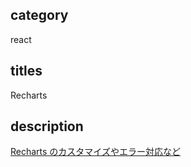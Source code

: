 ## category

react

## titles

Recharts

## description

<a href="https://zenn.dev/kurosame/scraps/7fd9ab72bcea83" target="_blank">Recharts のカスタマイズやエラー対応など</a>
